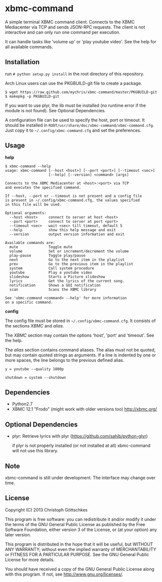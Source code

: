 xbmc-command
============

A simple terminal XBMC command client. Connects to the XBMC Mediacenter via
TCP and sends JSON-RPC requests. The client is not interactive and can only
run one command per execution.

It can handle tasks like 'volume up' or 'play youtube video'.
See the help for all available commands.

Installation
------------

run `# python setup.py install` in the root directory of this repository.

Arch Linux users can use the PKGBUILD-git file to create a package.

    $ wget https://raw.github.com/mychris/xbmc-command/master/PKGBUILD-git
    $ makepkg -p PKGBUILD-git

If you want to use plyr, the lib must be installed (no runtime error if the
module is not found). See Optional Dependencies.

A configuration file can be used to specify the host, port or timeout.
It should be installed in `ROOT/usr/share/doc/xbmc-command/xbmc-command.cfg`.
Just copy it to `~/.config/xbmc-command.cfg` and set the preferences.

Usage
-----

**help**

    $ xbmc-command --help
    usage: xbmc-command [--host <host>] [--port <port>] [--timeout <sec>]
                        [--help] [--version] <command> [args]

    Connects to the XBMC Mediacenter at <host>:<port> via TCP
    and executes the specified command.

    If --host, --port or --timeout is not present and a config file
    is present in ~/.config/xbmc-command.cfg, the values specified
    in this file will be used.

    Optional arguments:
      --host <host>     connect to server at host <host>
      --port <port>     connect to server at port <port>
      --timeout <sec>   wait <sec> till timeout, default 5
      --help            show this help message and exit
      --version         output version information and exit

    Available commands are:
      mute              Toggle mute
      volume            Set or increment/decrement the volume
      play-pause        Toggle play/pause
      next              Go to the next item in the playlist
      prev              Go to the previous item in the playlist
      system            Call system procedure
      youtube           Play a youtube video
      slideshow         Starts a Picture slideshow
      lyrics            Get the lyrics of the current song.
      notification      Shows a GUI notification
      scan              Scans the XBMC library

    See 'xbmc-command <command> --help' for more information
    on a specific command.

**config**

The config file must be stored in `~/.config/xbmc-command.cfg`.
It consists of the sections *XBMC* and *alias*.

The *XBMC* section may contain the options 'host', 'port' and 'timeout'.
See the help.

The *alias* section contains command aliases. The alias must not be quoted, but
may contain quoted strings as arguments. If a line is indented by one or more
spaces, the line belongs to the previous defined alias.

    y = youtube --quality 1080p

    shutdown = system --shutdown

Dependencies
------------

* Python2.7
* XBMC 12.1 "Frodo" (might work with older versions too) <http://xbmc.org/>

Optional Dependencies
---------------------

* plyr: Retrieve lyrics with plyr (<https://github.com/sahib/python-glyr>)
  
  if plyr is not properly installed (or not installed at all) xbmc-command will
  not use this library.

Note
----

xbmc-command is still under development. The interface may change over time.

License
-------

Copyright (C) 2013 Christoph Göttschkes <just dot mychris at googlemail dot com>

This program is free software: you can redistribute it and/or modify
it under the terms of the GNU General Public License as published by
the Free Software Foundation, either version 3 of the License, or
(at your option) any later version.

This program is distributed in the hope that it will be useful,
but WITHOUT ANY WARRANTY; without even the implied warranty of
MERCHANTABILITY or FITNESS FOR A PARTICULAR PURPOSE.  See the
GNU General Public License for more details.

You should have received a copy of the GNU General Public License
along with this program.  If not, see <http://www.gnu.org/licenses/>.


